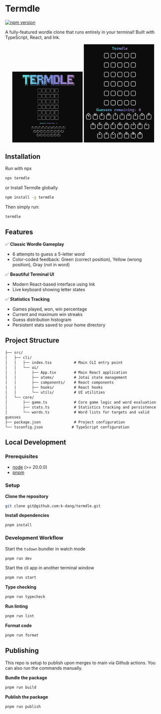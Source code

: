 # Termdle

[![npm version](https://badge.fury.io/js/termdle.svg)](https://www.npmjs.com/package/termdle)

A fully-featured wordle clone that runs entirely in your terminal! Built with TypeScript, React, and Ink.

<p align="center">
  <img alt="termdle" src="/images/termdle.png" width="45%" />
  <img alt="termdle-compact" src="/images/termdle-compact.png" width="45%"/> 
</p>

## Installation

Run with npx

```bash
npx termdle
```

or Install Termdle globally

```bash
npm install -g termdle
```

Then simply run:

```bash
termdle
```

## Features

✅ **Classic Wordle Gameplay**

- 6 attempts to guess a 5-letter word
- Color-coded feedback: Green (correct position), Yellow (wrong position), Gray (not in word)

✅ **Beautiful Terminal UI**

- Modern React-based interface using Ink
- Live keyboard showing letter states

✅ **Statistics Tracking**

- Games played, won, win percentage
- Current and maximum win streaks
- Guess distribution histogram
- Persistent stats saved to your home directory

## Project Structure

```
├── src/
│   ├── cli/
│   │   ├── index.tsx          # Main CLI entry point
│   │   └── ui/
│   │       ├── App.tsx        # Main React application
│   │       ├── atoms/         # Jotai state management
│   │       ├── components/    # React components
|   |       ├── hooks/         # React hooks
│   │       └── utils/         # UI utilities
│   └── core/
│       ├── game.ts            # Core game logic and word evaluation
│       ├── stats.ts           # Statistics tracking and persistence
│       └── words.ts           # Word lists for targets and valid guesses
├── package.json               # Project configuration
└── tsconfig.json             # TypeScript configuration
```

## Local Development

### Prerequisites

- [node](https://nodejs.org) (>= 20.0.0)
- [pnpm](https://pnpm.io/)

### Setup

**Clone the repository**

```bash
git clone git@github.com:k-dang/termdle.git
```

**Install dependencies**

```bash
pnpm install
```

### Development Workflow

Start the `tsdown` bundler in watch mode

```bash
pnpm run dev
```

Start the cli app in another terminal window

```bash
pnpm run start
```

**Type checking**

```bash
pnpm run typecheck
```

**Run linting**

```bash
pnpm run lint
```

**Format code**

```bash
pnpm run format
```

## Publishing

This repo is setup to publish upon merges to main via Github actions. You can also run the commands manually.

**Bundle the package**

```bash
pnpm run build
```

**Publish the package**

```bash
pnpm run publish
```
